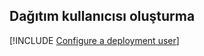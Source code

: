 ## <a name="create-a-deployment-user"></a>Dağıtım kullanıcısı oluşturma  

[!INCLUDE [Configure a deployment user](configure-deployment-user-no-h.md)]